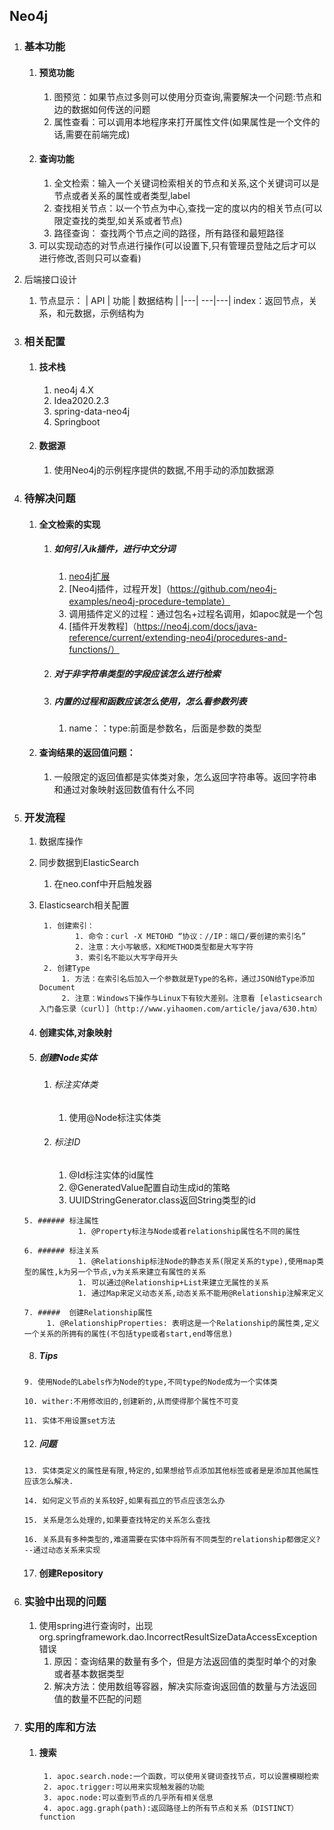 ## Neo4j
1. ### 基本功能
    1. #### 预览功能
        1. 图预览：如果节点过多则可以使用分页查询,需要解决一个问题:节点和边的数据如何传送的问题
        1. 属性查看：可以调用本地程序来打开属性文件(如果属性是一个文件的话,需要在前端完成)
    2. #### 查询功能
        1. 全文检索：输入一个关键词检索相关的节点和关系,这个关键词可以是节点或者关系的属性或者类型,label
        1. 查找相关节点：以一个节点为中心,查找一定的度以内的相关节点(可以限定查找的类型,如关系或者节点)
        1. 路径查询： 查找两个节点之间的路径，所有路径和最短路径
    1. 可以实现动态的对节点进行操作(可以设置下,只有管理员登陆之后才可以进行修改,否则只可以查看)
    
1. 后端接口设计
   
    1. 节点显示：
        | API | 功能 | 数据结构 |
        |---| ---|---|
        	index：返回节点，关系，和元数据，示例结构为
    
1. ### 相关配置
   
    1. #### 技术栈
        1. neo4j 4.X
        1. Idea2020.2.3
        1. spring-data-neo4j
        1. Springboot
    1. #### 数据源
        1. 使用Neo4j的示例程序提供的数据,不用手动的添加数据源
    
1. ### 待解决问题
	1. #### 全文检索的实现
	   1. ##### 如何引入ik插件，进行中文分词
	      1. [neo4j扩展](https://neo4j.com/docs/java-reference/current/extending-neo4j/)
	      2. [Neo4j插件，过程开发]（https://github.com/neo4j-examples/neo4j-procedure-template）
	      3. 调用插件定义的过程：通过包名+过程名调用，如apoc就是一个包
	      4. [插件开发教程]（https://neo4j.com/docs/java-reference/current/extending-neo4j/procedures-and-functions/）
	   3. ##### 对于非字符串类型的字段应该怎么进行检索 
	   4. ##### 内置的过程和函数应该怎么使用，怎么看参数列表
	      1.  name：：type:前面是参数名，后面是参数的类型
	1. #### 查询结果的返回值问题：
	    1. 一般限定的返回值都是实体类对象，怎么返回字符串等。返回字符串和通过对象映射返回数值有什么不同
	
1. ### 开发流程
	
	1. 数据库操作
   	
   	1. 同步数据到ElasticSearch
      	1. 在neo.conf中开启触发器
      
    2. Elasticsearch相关配置
   
	        1. 创建索引：
	               1. 命令：curl -X METOHD “协议：//IP：端口/要创建的索引名”
	               2. 注意：大小写敏感，X和METHOD类型都是大写字符
	               3. 索引名不能以大写字母开头
	        2. 创建Type
	            1. 方法：在索引名后加入一个参数就是Type的名称，通过JSON给Type添加Document
	            2. 注意：Windows下操作与Linux下有较大差别。注意看 [elasticsearch入门备忘录（curl）]（http://www.yihaomen.com/article/java/630.htm） 
	
	3. #### 创建实体,对象映射
	
	  4. ##### 创建Node实体 
	
	        1. ######  标注实体类
	              1. 使用@Node标注实体类
	        1. ###### 标注ID
	              1. @Id标注实体的id属性
	              1. @GeneratedValue配置自动生成id的策略
	              1. UUIDStringGenerator.class返回String类型的id
	
	   5. ###### 标注属性
	               1. @Property标注与Node或者relationship属性名不同的属性
	
	   6. ###### 标注关系
	               1. @Relationship标注Node的静态关系(限定关系的type),使用map类型的属性,k为另一个节点,v为关系来建立有属性的关系
	               1. 可以通过@Relationship+List来建立无属性的关系
	               1. 通过Map来定义动态关系,动态关系不能用@Relationship注解来定义
	
	   7. #####  创建Relationship属性
	        1. @RelationshipProperties: 表明这是一个Relationship的属性类,定义一个关系的所拥有的属性(不包括type或者start,end等信息) 
	
	  8. ##### Tips
	
	   9. 使用Node的Labels作为Node的type,不同type的Node成为一个实体类
	
	   10. wither:不用修改旧的,创建新的,从而使得那个属性不可变
	
	   11. 实体不用设置set方法
	
	  12. ##### 问题
	
	   13. 实体类定义的属性是有限,特定的,如果想给节点添加其他标签或者是是添加其他属性应该怎么解决.
	
	   14. 如何定义节点的关系较好,如果有孤立的节点应该怎么办
	
	   15. 关系是怎么处理的,如果要查找特定的关系怎么查找
	
	   16. 关系具有多种类型的,难道需要在实体中将所有不同类型的relationship都做定义?--通过动态关系来实现
	
	17. #### 创建Repository
	
1. ### 实验中出现的问题

    1.  使用spring进行查询时，出现org.springframework.dao.IncorrectResultSizeDataAccessException错误
        1. 原因：查询结果的数量有多个，但是方法返回值的类型时单个的对象或者基本数据类型
        1. 解决方法：使用数组等容器，解决实际查询返回值的数量与方法返回值的数量不匹配的问题
	
1. ### 实用的库和方法
	1. #### 搜索
			1. apoc.search.node:一个函数，可以使用关键词查找节点，可以设置模糊检索
			2. apoc.trigger:可以用来实现触发器的功能
			3. apoc.node:可以查到节点的几乎所有相关信息
			4. apoc.agg.graph(path):返回路径上的所有节点和关系（DISTINCT） function
